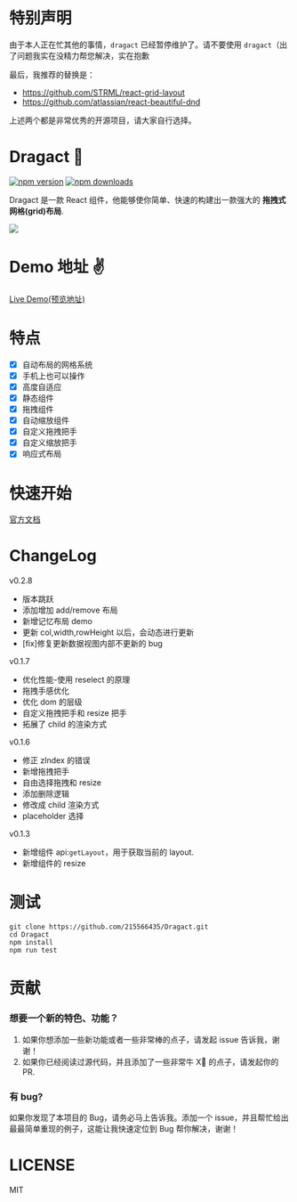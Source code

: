 # 特别声明

由于本人正在忙其他的事情，`dragact` 已经暂停维护了。请不要使用 `dragact`（出了问题我实在没精力帮您解决，实在抱歉

最后，我推荐的替换是：
- https://github.com/STRML/react-grid-layout
- https://github.com/atlassian/react-beautiful-dnd

上述两个都是非常优秀的开源项目，请大家自行选择。




# Dragact 👋

[![npm version](https://img.shields.io/npm/v/dragact.svg)](https://www.npmjs.com/package/dragact) [![npm downloads](https://img.shields.io/npm/dm/dragact.svg)](https://www.npmjs.com/package/dragact)

Dragact 是一款 React 组件，他能够使你简单、快速的构建出一款强大的 **拖拽式网格(grid)布局**.

![](https://github.com/215566435/Dragact/blob/master/static/image/dashboard.gif?raw=true)

# Demo 地址 ✌️

[Live Demo(预览地址)](http://htmlpreview.github.io/?https://github.com/215566435/React-dragger-layout/blob/master/build/index.html)

# 特点

-   [x] 自动布局的网格系统
-   [x] 手机上也可以操作
-   [x] 高度自适应
-   [x] 静态组件
-   [x] 拖拽组件
-   [x] 自动缩放组件
-   [x] 自定义拖拽把手
-   [x] 自定义缩放把手
-   [x] 响应式布局

# 快速开始

[官方文档](https://github.com/Foveluy/Dragact/tree/master/docs)

# ChangeLog

v0.2.8

-   版本跳跃
-   添加增加 add/remove 布局
-   新增记忆布局 demo
-   更新 col,width,rowHeight 以后，会动态进行更新
-   [fix]修复更新数据视图内部不更新的 bug

v0.1.7

-   优化性能-使用 reselect 的原理
-   拖拽手感优化
-   优化 dom 的层级
-   自定义拖拽把手和 resize 把手
-   拓展了 child 的渲染方式

v0.1.6

-   修正 zIndex 的错误
-   新增拖拽把手
-   自由选择拖拽和 resize
-   添加删除逻辑
-   修改成 child 渲染方式
-   placeholder 选择

v0.1.3

-   新增组件 api:`getLayout`，用于获取当前的 layout.
-   新增组件的 resize

# 测试

```
git clone https://github.com/215566435/Dragact.git
cd Dragact
npm install
npm run test
```

# 贡献

### 想要一个新的特色、功能？

1.  如果你想添加一些新功能或者一些非常棒的点子，请发起 issue 告诉我，谢谢！
2.  如果你已经阅读过源代码，并且添加了一些非常牛 X🐂 的点子，请发起你的 PR.

### 有 bug?

如果你发现了本项目的 Bug，请务必马上告诉我。添加一个 issue，并且帮忙给出最最简单重现的例子，这能让我快速定位到 Bug 帮你解决，谢谢！

# LICENSE

MIT
